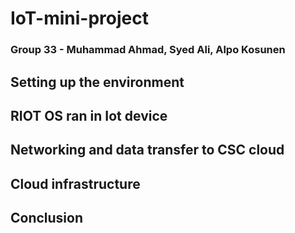 # IoT-mini-project 
### Group 33 - Muhammad Ahmad, Syed Ali, Alpo Kosunen

## Setting up the environment


## RIOT OS ran in Iot device


## Networking and data transfer to CSC cloud


## Cloud infrastructure


## Conclusion
